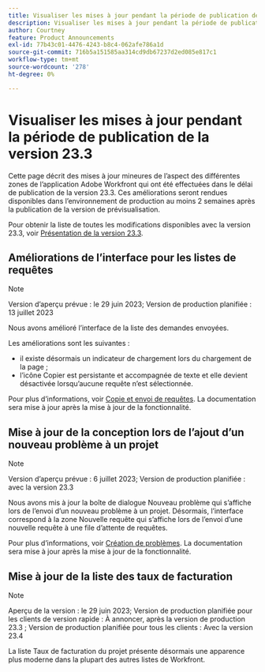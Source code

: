 ```yaml
---
title: Visualiser les mises à jour pendant la période de publication de la version 23.3
description: Visualiser les mises à jour pendant la période de publication de la version 23.3
author: Courtney
feature: Product Announcements
exl-id: 77b43c01-4476-4243-b8c4-062afe786a1d
source-git-commit: 716b5a151585aa314cd9db67237d2ed085e817c1
workflow-type: tm+mt
source-wordcount: '278'
ht-degree: 0%

---
```


# Visualiser les mises à jour pendant la période de publication de la version 23.3

Cette page décrit des mises à jour mineures de l’aspect des différentes zones de l’application Adobe Workfront qui ont été effectuées dans le délai de publication de la version 23.3. Ces améliorations seront rendues disponibles dans l’environnement de production au moins 2 semaines après la publication de la version de prévisualisation.

Pour obtenir la liste de toutes les modifications disponibles avec la version 23.3, voir [Présentation de la version 23.3](/help/quicksilver/product-announcements/product-releases/23.3-release-activity/23-3-release-overview.md).

## Améliorations de l’interface pour les listes de requêtes

>[!NOTE]
>
>Version d’aperçu prévue : le 29 juin 2023; Version de production planifiée : 13 juillet 2023

Nous avons amélioré l’interface de la liste des demandes envoyées.

Les améliorations sont les suivantes :

* il existe désormais un indicateur de chargement lors du chargement de la page ;
* l’icône Copier est persistante et accompagnée de texte et elle devient désactivée lorsqu’aucune requête n’est sélectionnée.

Pour plus d’informations, voir [Copie et envoi de requêtes](/help/quicksilver/manage-work/requests/create-requests/copy-and-submit-requests.md). La documentation sera mise à jour après la mise à jour de la fonctionnalité.

## Mise à jour de la conception lors de l’ajout d’un nouveau problème à un projet

>[!NOTE]
>
>Version d’aperçu prévue : 6 juillet 2023; Version de production planifiée : avec la version 23.3

Nous avons mis à jour la boîte de dialogue Nouveau problème qui s’affiche lors de l’envoi d’un nouveau problème à un projet. Désormais, l’interface correspond à la zone Nouvelle requête qui s’affiche lors de l’envoi d’une nouvelle requête à une file d’attente de requêtes.

Pour plus d’informations, voir [Création de problèmes](../../../manage-work/issues/manage-issues/create-issues.md). La documentation sera mise à jour après la mise à jour de la fonctionnalité.

## Mise à jour de la liste des taux de facturation

>[!NOTE]
>
>Aperçu de la version : le 29 juin 2023; Version de production planifiée pour les clients de version rapide : À annoncer, après la version de production 23.3 ; Version de production planifiée pour tous les clients : Avec la version 23.4

La liste Taux de facturation du projet présente désormais une apparence plus moderne dans la plupart des autres listes de Workfront.
